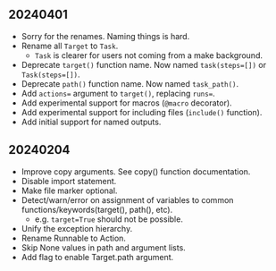 
## 20240401

- Sorry for the renames. Naming things is hard.
- Rename all `Target` to `Task`.
  - `Task` is clearer for users not coming from a make background.
- Deprecate `target()` function name. Now named `task(steps=[])` or `Task(steps=[])`.
- Deprecate `path()` function name. Now named `task_path()`.
- Add `actions=` argument to `target()`, replacing `runs=`.
- Add experimental support for macros (`@macro` decorator).
- Add experimental support for including files (`include()` function).
- Add initial support for named outputs.


## 20240204

- Improve copy arguments. See copy() function documentation.
- Disable import statement.
- Make file marker optional.
- Detect/warn/error on assignment of variables to common functions/keywords(target(), path(), etc). 
  - e.g. `target=True` should not be possible.
- Unify the exception hierarchy.
- Rename Runnable to Action.
- Skip None values in path and argument lists.
- Add flag to enable Target.path argument.
